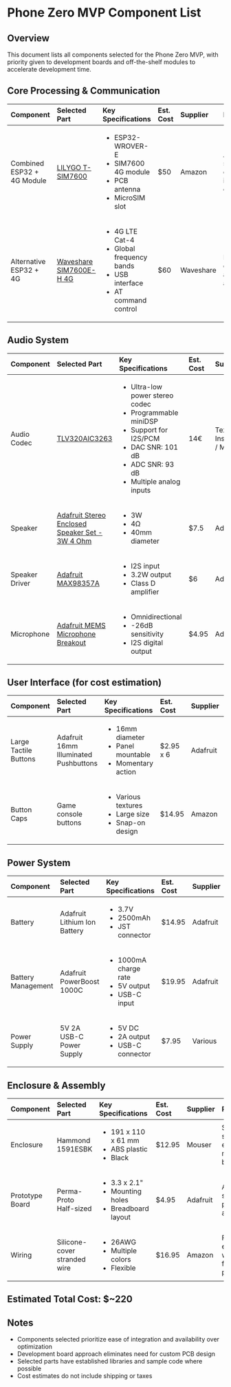 # Phone Zero MVP Component List

## Overview

This document lists all components selected for the Phone Zero MVP, with priority given to development boards and off-the-shelf modules to accelerate development time.

## Core Processing & Communication

<table>
  <thead>
    <tr>
      <th align="left">Component</th>
      <th align="left">Selected Part</th>
      <th align="left">Key Specifications</th>
      <th align="left">Est. Cost</th>
      <th align="left">Supplier</th>
      <th align="left">Rationale</th>
    </tr>
  </thead>
  <tbody>
    <tr>
      <td>Combined ESP32 + 4G Module</td>
      <td><a href="https://lilygo.cc/products/t-sim7600">LILYGO T-SIM7600</a></td>
      <td>
        <ul>
          <li>ESP32-WROVER-E</li>
          <li>SIM7600 4G module</li>
          <li>PCB antenna</li>
          <li>MicroSIM slot</li>
        </ul>
      </td>
      <td>$50</td>
      <td>Amazon</td>
      <td>All-in-one solution eliminates integration challenges</td>
    </tr>
    <tr>
      <td>Alternative ESP32 + 4G</td>
      <td><a href="Waveshare SIM7600E-H 4G">Waveshare SIM7600E-H 4G</a></td>
      <td>
        <ul>
          <li>4G LTE Cat-4</li>
          <li>Global frequency bands</li>
          <li>USB interface</li>
          <li>AT command control</li>
        </ul>
      </td>
      <td>$60</td>
      <td>Waveshare</td>
      <td>Extensive documentation and support available</td>
    </tr>
  </tbody>
</table>

## Audio System

<table>
  <thead>
    <tr>
      <th align="left">Component</th>
      <th align="left">Selected Part</th>
      <th align="left">Key Specifications</th>
      <th align="left">Est. Cost</th>
      <th align="left">Supplier</th>
      <th align="left">Rationale</th>
    </tr>
  </thead>
  <tbody>
    <tr>
      <td>Audio Codec</td>
      <td><a href="https://www.mouser.ee/c/semiconductors/interface-ics/interface-codecs/?m=Texas%20Instruments&series=TLV320AIC3263">TLV320AIC3263</a></td>
      <td>
        <ul>
          <li>Ultra-low power stereo codec</li>
          <li>Programmable miniDSP</li>
          <li>Support for I2S/PCM</li>
          <li>DAC SNR: 101 dB</li>
          <li>ADC SNR: 93 dB</li>
          <li>Multiple analog inputs</li>
        </ul>
      </td>
      <td>14€</td>
      <td>Texas Instruments / Mouser</td>
      <td>Advanced voice processing capabilities through miniDSP, compatibility with both ESP32 (I2S) and 4G module (PCM)</td>
    </tr>
    <tr>
      <td>Speaker</td>
      <td><a href="https://www.adafruit.com/product/1669">Adafruit Stereo Enclosed Speaker Set - 3W 4 Ohm</a></td>
      <td>
        <ul>
          <li>3W</li>
          <li>4Ω</li>
          <li>40mm diameter</li>
        </ul>
      </td>
      <td>$7.5</td>
      <td>Adafruit</td>
      <td>Pre-enclosed, easy to mount, good volume</td>
    </tr>
    <tr>
      <td>Speaker Driver</td>
      <td><a href="https://www.adafruit.com/product/3006">Adafruit MAX98357A</a></td>
      <td>
        <ul>
          <li>I2S input</li>
          <li>3.2W output</li>
          <li>Class D amplifier</li>
        </ul>
      </td>
      <td>$6</td>
      <td>Adafruit</td>
      <td>Direct I2S from ESP32, simple integration</td>
    </tr>
    <tr>
      <td>Microphone</td>
      <td><a href="https://www.adafruit.com/search?q=MEMS+Microphone+Breakout">Adafruit MEMS Microphone Breakout</a></td>
      <td>
        <ul>
          <li>Omnidirectional</li>
          <li>-26dB sensitivity</li>
          <li>I2S digital output</li>
        </ul>
      </td>
      <td>$4.95</td>
      <td>Adafruit</td>
      <td>Digital output reduces noise issues</td>
    </tr>
  </tbody>
</table>

## User Interface (for cost estimation)

<table>
  <thead>
    <tr>
      <th align="left">Component</th>
      <th align="left">Selected Part</th>
      <th align="left">Key Specifications</th>
      <th align="left">Est. Cost</th>
      <th align="left">Supplier</th>
      <th align="left">Rationale</th>
    </tr>
  </thead>
  <tbody>
    <tr>
      <td>Large Tactile Buttons</td>
      <td>Adafruit 16mm Illuminated Pushbuttons</td>
      <td>
        <ul>
          <li>16mm diameter</li>
          <li>Panel mountable</li>
          <li>Momentary action</li>
        </ul>
      </td>
      <td>$2.95 x 6</td>
      <td>Adafruit</td>
      <td>Large enough for easy location, distinct tactile feel</td>
    </tr>
    <tr>
      <td>Button Caps</td>
      <td>Game console buttons</td>
      <td>
        <ul>
          <li>Various textures</li>
          <li>Large size</li>
          <li>Snap-on design</li>
        </ul>
      </td>
      <td>$14.95</td>
      <td>Amazon</td>
      <td>Different shapes provide tactile differentiation</td>
    </tr>
  </tbody>
</table>

## Power System

<table>
  <thead>
    <tr>
      <th align="left">Component</th>
      <th align="left">Selected Part</th>
      <th align="left">Key Specifications</th>
      <th align="left">Est. Cost</th>
      <th align="left">Supplier</th>
      <th align="left">Rationale</th>
    </tr>
  </thead>
  <tbody>
    <tr>
      <td>Battery</td>
      <td>Adafruit Lithium Ion Battery</td>
      <td>
        <ul>
          <li>3.7V</li>
          <li>2500mAh</li>
          <li>JST connector</li>
        </ul>
      </td>
      <td>$14.95</td>
      <td>Adafruit</td>
      <td>Adequate capacity for MVP testing</td>
    </tr>
    <tr>
      <td>Battery Management</td>
      <td>Adafruit PowerBoost 1000C</td>
      <td>
        <ul>
          <li>1000mA charge rate</li>
          <li>5V output</li>
          <li>USB-C input</li>
        </ul>
      </td>
      <td>$19.95</td>
      <td>Adafruit</td>
      <td>Handles charging and provides regulated power</td>
    </tr>
    <tr>
      <td>Power Supply</td>
      <td>5V 2A USB-C Power Supply</td>
      <td>
        <ul>
          <li>5V DC</li>
          <li>2A output</li>
          <li>USB-C connector</li>
        </ul>
      </td>
      <td>$7.95</td>
      <td>Various</td>
      <td>Standard power supply, widely available</td>
    </tr>
  </tbody>
</table>

## Enclosure & Assembly

<table>
  <thead>
    <tr>
      <th align="left">Component</th>
      <th align="left">Selected Part</th>
      <th align="left">Key Specifications</th>
      <th align="left">Est. Cost</th>
      <th align="left">Supplier</th>
      <th align="left">Rationale</th>
    </tr>
  </thead>
  <tbody>
    <tr>
      <td>Enclosure</td>
      <td>Hammond 1591ESBK</td>
      <td>
        <ul>
          <li>191 x 110 x 61 mm</li>
          <li>ABS plastic</li>
          <li>Black</li>
        </ul>
      </td>
      <td>$12.95</td>
      <td>Mouser</td>
      <td>Sufficient space, easy to modify for buttons</td>
    </tr>
    <tr>
      <td>Prototype Board</td>
      <td>Perma-Proto Half-sized</td>
      <td>
        <ul>
          <li>3.3 x 2.1"</li>
          <li>Mounting holes</li>
          <li>Breadboard layout</li>
        </ul>
      </td>
      <td>$4.95</td>
      <td>Adafruit</td>
      <td>Allows for semi-permanent assembly</td>
    </tr>
    <tr>
      <td>Wiring</td>
      <td>Silicone-cover stranded wire</td>
      <td>
        <ul>
          <li>26AWG</li>
          <li>Multiple colors</li>
          <li>Flexible</li>
        </ul>
      </td>
      <td>$16.95</td>
      <td>Amazon</td>
      <td>Flexible, easy to work with for prototype</td>
    </tr>
  </tbody>
</table>

## Estimated Total Cost: $~220

## Notes

- Components selected prioritize ease of integration and availability over optimization
- Development board approach eliminates need for custom PCB design
- Selected parts have established libraries and sample code where possible
- Cost estimates do not include shipping or taxes
